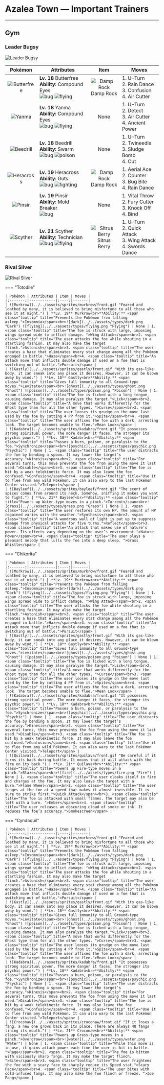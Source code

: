 # Azalea Town — Important Trainers


---

## Gym

### Leader Bugsy

![Leader Bugsy](../../assets/important_trainers/bugsy.png "Leader Bugsy")

| Pokémon | Attributes | Item | Moves |
|:-------:|------------|:----:|-------|
| ![Butterfree](../../assets/sprites/butterfree/front.gif "It collects honey every day. It rubs honey onto the hairs on its legs to carry it back to its nest.") | **Lv. 18** Butterfree<br>**Ability:** <span class="tooltip" title="The Pokémon’s accuracy is boosted.">Compound Eyes</span><br>![bug](../../assets/types/bug.png "Bug") ![flying](../../assets/types/flying.png "Flying") | ![Damp Rock](../../assets/items/damp_rock.png "Damp Rock")<br><span class="tooltip" title="A Pokémon held item that extends the duration of the move Rain Dance used by the holder.">Damp Rock</span> | 1. <span class="tooltip" title="After making its attack, the user rushes back to switch places with a party Pokémon in waiting.">U-Turn</span><br>2. <span class="tooltip" title="The user summons a heavy rain that falls for five turns, powering up Water- type moves.">Rain Dance</span><br>3. <span class="tooltip" title="The foe is hit by a weak telekinetic force. It may also leave the foe confused.">Confusion</span><br>4. <span class="tooltip" title="The user launches razorlike wind to slash the foe. It has a high critical-hit ratio.">Air Cutter</span> |
| ![Yanma](../../assets/sprites/yanma/front.gif "If it flaps its wings really fast, it can generate shock waves that will shatter windows in the area.") | **Lv. 18** Yanma<br>**Ability:** <span class="tooltip" title="The Pokémon’s accuracy is boosted.">Compound Eyes</span><br>![bug](../../assets/types/bug.png "Bug") ![flying](../../assets/types/flying.png "Flying") | None | 1. <span class="tooltip" title="After making its attack, the user rushes back to switch places with a party Pokémon in waiting.">U-Turn</span><br>2. <span class="tooltip" title="It enables the user to evade all attacks. Its chance of failing rises if it is used in succession.">Detect</span><br>3. <span class="tooltip" title="The user launches razorlike wind to slash the foe. It has a high critical-hit ratio.">Air Cutter</span><br>4. <span class="tooltip" title="The user attacks with a prehistoric power. It may also raise all the user’s stats at once.">Ancient Power</span> |
| ![Beedrill](../../assets/sprites/beedrill/front.gif "It can take down any opponent with its powerful poison stingers. It sometimes attacks in swarms.") | **Lv. 18** Beedrill<br>**Ability:** <span class="tooltip" title="Powers up Bug-type moves in a pinch.">Swarm</span><br>![bug](../../assets/types/bug.png "Bug") ![poison](../../assets/types/poison.png "Poison") | None | 1. <span class="tooltip" title="After making its attack, the user rushes back to switch places with a party Pokémon in waiting.">U-Turn</span><br>2. <span class="tooltip" title="The foe is stabbed twice by a pair of stingers. It may also poison the target.">Twineedle</span><br>3. <span class="tooltip" title="The user attacks by hurling filthy sludge at the foe. It may also poison the target.">Sludge Bomb</span><br>4. <span class="tooltip" title="The foe is cut with a scythe or a claw. It can also be used to cut down thin trees.">Cut</span> |
| ![Heracross](../../assets/sprites/heracross/front.gif "This powerful Pokémon thrusts its prized horn under its enemies’ bellies, then lifts and throws them.") | **Lv. 19** Heracross<br>**Ability:** <span class="tooltip" title="Boosts Attack if there is a status problem.">Guts</span><br>![bug](../../assets/types/bug.png "Bug") ![fighting](../../assets/types/fighting.png "Fighting") | ![Damp Rock](../../assets/items/damp_rock.png "Damp Rock")<br><span class="tooltip" title="A Pokémon held item that extends the duration of the move Rain Dance used by the holder.">Damp Rock</span> | 1. <span class="tooltip" title="The user confounds the foe with speed, then slashes. The attack lands without fail.">Aerial Ace</span><br>2. <span class="tooltip" title="A retaliation move that counters any physical attack, inflicting double the damage taken.">Counter</span><br>3. <span class="tooltip" title="The user bites the foe. If the foe is holding a Berry, the user eats it and gains its effect.">Bug Bite</span><br>4. <span class="tooltip" title="The user summons a heavy rain that falls for five turns, powering up Water- type moves.">Rain Dance</span> |
| ![Pinsir](../../assets/sprites/pinsir/front.gif "With its pincer horns, it digs burrows to sleep in at night. In the morning, damp soil clings to its body.") | **Lv. 19** Pinsir<br>**Ability:** <span class="tooltip" title="Moves can be used regardless of abilities.">Mold Breaker</span><br>![bug](../../assets/types/bug.png "Bug") | None | 1. <span class="tooltip" title="The user allows the foe to attack first. In return, this throw move is guaranteed not to miss.">Vital Throw</span><br>2. <span class="tooltip" title="The foe is slashed with scythes or claws. Its power increases if it hits in succession.">Fury Cutter</span><br>3. <span class="tooltip" title="The user slaps down the foe’s held item, preventing the item from being used during the battle.">Knock Off</span><br>4. <span class="tooltip" title="A long body or tentacles are used to bind and squeeze the foe for two to five turns.">Bind</span> |
| ![Scyther](../../assets/sprites/scyther/front.gif "It slashes through grass with its sharp scythes, moving too fast for the human eye to track.") | **Lv. 21** Scyther<br>**Ability:** <span class="tooltip" title="Powers up the Pokémon’s weaker moves.">Technician</span><br>![bug](../../assets/types/bug.png "Bug") ![flying](../../assets/types/flying.png "Flying") | ![Sitrus Berry](../../assets/items/sitrus_berry.png "Sitrus Berry")<br><span class="tooltip" title="It may be used or held by a Pokémon to heal the user’s HP a little.">Sitrus Berry</span> | 1. <span class="tooltip" title="After making its attack, the user rushes back to switch places with a party Pokémon in waiting.">U-Turn</span><br>2. <span class="tooltip" title="The user lunges at the foe at a speed that makes it almost invisible. It is sure to strike first.">Quick Attack</span><br>3. <span class="tooltip" title="The foe is struck with large, imposing wings spread wide to inflict damage. ">Wing Attack</span><br>4. <span class="tooltip" title="A frenetic dance to uplift the fighting spirit. It sharply raises the user’s Attack stat.">Swords Dance</span> |


### Rival Silver

![Rival Silver](../../assets/important_trainers/silver.png "Rival Silver")

=== "Totodile"

	| Pokémon | Attributes | Item | Moves |
	|:-------:|------------|:----:|-------|
	| ![Murkrow](../../assets/sprites/murkrow/front.gif "Feared and loathed by many, it is believed to bring misfortune to all those who see it at night.") | **Lv. 19** Murkrow<br>**Ability:** <span class="tooltip" title="Prevents the Pokémon from falling asleep.">Insomnia</span><br>![dark](../../assets/types/dark.png "Dark") ![flying](../../assets/types/flying.png "Flying") | None | 1. <span class="tooltip" title="The foe is struck with large, imposing wings spread wide to inflict damage. ">Wing Attack</span><br>2. <span class="tooltip" title="The user attacks the foe while shouting in a startling fashion. It may also make the target flinch.">Astonish</span><br>3. <span class="tooltip" title="The user creates a haze that eliminates every stat change among all the Pokémon engaged in battle.">Haze</span><br>4. <span class="tooltip" title="An attack move that inflicts double damage if used on a foe that is switching out of battle.">Pursuit</span> |
	| ![Gastly](../../assets/sprites/gastly/front.gif "With its gas-like body, it can sneak into any place it desires. However, it can be blown away by wind.") | **Lv. 18** Gastly<br>**Ability:** <span class="tooltip" title="Gives full immunity to all Ground-type moves.">Levitate</span><br>![ghost](../../assets/types/ghost.png "Ghost") ![poison](../../assets/types/poison.png "Poison") | None | 1. <span class="tooltip" title="The foe is licked with a long tongue, causing damage. It may also paralyze the target.">Lick</span><br>2. <span class="tooltip" title="A move that works differently for the Ghost type than for all the other types. ">Curse</span><br>3. <span class="tooltip" title="The user looses its grudge on the move last used by the foe by cutting 4 PP from it.">Spite</span><br>4. <span class="tooltip" title="The user affixes the foe with a dark, arresting look. The target becomes unable to flee.">Mean Look</span> |
	| ![Kadabra](../../assets/sprites/kadabra/front.gif "It possesses strong spiritual power. The more danger it faces, the stronger its psychic power.") | **Lv. 18** Kadabra<br>**Ability:** <span class="tooltip" title="Passes a burn, poison, or paralysis to the foe.">Synchronize</span><br>![psychic](../../assets/types/psychic.png "Psychic") | None | 1. <span class="tooltip" title="The user distracts the foe by bending a spoon. It may lower the target’s accuracy.">Kinesis</span><br>2. <span class="tooltip" title="For several turns, this move prevents the foe from using the move it last used.">Disable</span><br>3. <span class="tooltip" title="The foe is hit by a weak telekinetic force. It may also leave the foe confused.">Confusion</span><br>4. <span class="tooltip" title="Use it to flee from any wild Pokémon. It can also warp to the last Pokémon Center visited.">Teleport</span> |
	| ![Bayleef](../../assets/sprites/bayleef/front.gif "The scent of spices comes from around its neck. Somehow, sniffing it makes you want to fight.") | **Lv. 21** Bayleef<br>**Ability:** <span class="tooltip" title="Powers up Water-type moves in a pinch.">Torrent</span><br>![grass](../../assets/types/grass.png "Grass") | None | 1. <span class="tooltip" title="The user restores its own HP. The amount of HP regained varies with the weather.">Synthesis</span><br>2. <span class="tooltip" title="A wondrous wall of light is put up to suppress damage from physical attacks for five turns.">Reflect</span><br>3. <span class="tooltip" title="An attack that makes use of nature’s power. Its effects vary depending on the user’s environment.">Nature Power</span><br>4. <span class="tooltip" title="The user plays a pleasant melody that lulls the foe into a deep sleep. ">Grass Whistle</span> |
	
=== "Chikorita"

	| Pokémon | Attributes | Item | Moves |
	|:-------:|------------|:----:|-------|
	| ![Murkrow](../../assets/sprites/murkrow/front.gif "Feared and loathed by many, it is believed to bring misfortune to all those who see it at night.") | **Lv. 19** Murkrow<br>**Ability:** <span class="tooltip" title="Prevents the Pokémon from falling asleep.">Insomnia</span><br>![dark](../../assets/types/dark.png "Dark") ![flying](../../assets/types/flying.png "Flying") | None | 1. <span class="tooltip" title="The foe is struck with large, imposing wings spread wide to inflict damage. ">Wing Attack</span><br>2. <span class="tooltip" title="The user attacks the foe while shouting in a startling fashion. It may also make the target flinch.">Astonish</span><br>3. <span class="tooltip" title="The user creates a haze that eliminates every stat change among all the Pokémon engaged in battle.">Haze</span><br>4. <span class="tooltip" title="An attack move that inflicts double damage if used on a foe that is switching out of battle.">Pursuit</span> |
	| ![Gastly](../../assets/sprites/gastly/front.gif "With its gas-like body, it can sneak into any place it desires. However, it can be blown away by wind.") | **Lv. 18** Gastly<br>**Ability:** <span class="tooltip" title="Gives full immunity to all Ground-type moves.">Levitate</span><br>![ghost](../../assets/types/ghost.png "Ghost") ![poison](../../assets/types/poison.png "Poison") | None | 1. <span class="tooltip" title="The foe is licked with a long tongue, causing damage. It may also paralyze the target.">Lick</span><br>2. <span class="tooltip" title="A move that works differently for the Ghost type than for all the other types. ">Curse</span><br>3. <span class="tooltip" title="The user looses its grudge on the move last used by the foe by cutting 4 PP from it.">Spite</span><br>4. <span class="tooltip" title="The user affixes the foe with a dark, arresting look. The target becomes unable to flee.">Mean Look</span> |
	| ![Kadabra](../../assets/sprites/kadabra/front.gif "It possesses strong spiritual power. The more danger it faces, the stronger its psychic power.") | **Lv. 18** Kadabra<br>**Ability:** <span class="tooltip" title="Passes a burn, poison, or paralysis to the foe.">Synchronize</span><br>![psychic](../../assets/types/psychic.png "Psychic") | None | 1. <span class="tooltip" title="The user distracts the foe by bending a spoon. It may lower the target’s accuracy.">Kinesis</span><br>2. <span class="tooltip" title="For several turns, this move prevents the foe from using the move it last used.">Disable</span><br>3. <span class="tooltip" title="The foe is hit by a weak telekinetic force. It may also leave the foe confused.">Confusion</span><br>4. <span class="tooltip" title="Use it to flee from any wild Pokémon. It can also warp to the last Pokémon Center visited.">Teleport</span> |
	| ![Quilava](../../assets/sprites/quilava/front.gif "Be careful if it turns its back during battle. It means that it will attack with the fire on its back.") | **Lv. 21** Quilava<br>**Ability:** <span class="tooltip" title="Powers up Fire-type moves in a pinch.">Blaze</span><br>![fire](../../assets/types/fire.png "Fire") | None | 1. <span class="tooltip" title="The user cloaks itself in fire and charges at the foe. It may also leave the target with a burn.">Flame Wheel</span><br>2. <span class="tooltip" title="The user lunges at the foe at a speed that makes it almost invisible. It is sure to strike first.">Quick Attack</span><br>3. <span class="tooltip" title="The foe is attacked with small flames. The target may also be left with a burn. ">Ember</span><br>4. <span class="tooltip" title="The user releases an obscuring cloud of smoke or ink. It reduces the foe’s accuracy.">Smokescreen</span> |
	
=== "Cyndaquil"

	| Pokémon | Attributes | Item | Moves |
	|:-------:|------------|:----:|-------|
	| ![Murkrow](../../assets/sprites/murkrow/front.gif "Feared and loathed by many, it is believed to bring misfortune to all those who see it at night.") | **Lv. 19** Murkrow<br>**Ability:** <span class="tooltip" title="Prevents the Pokémon from falling asleep.">Insomnia</span><br>![dark](../../assets/types/dark.png "Dark") ![flying](../../assets/types/flying.png "Flying") | None | 1. <span class="tooltip" title="The foe is struck with large, imposing wings spread wide to inflict damage. ">Wing Attack</span><br>2. <span class="tooltip" title="The user attacks the foe while shouting in a startling fashion. It may also make the target flinch.">Astonish</span><br>3. <span class="tooltip" title="The user creates a haze that eliminates every stat change among all the Pokémon engaged in battle.">Haze</span><br>4. <span class="tooltip" title="An attack move that inflicts double damage if used on a foe that is switching out of battle.">Pursuit</span> |
	| ![Gastly](../../assets/sprites/gastly/front.gif "With its gas-like body, it can sneak into any place it desires. However, it can be blown away by wind.") | **Lv. 18** Gastly<br>**Ability:** <span class="tooltip" title="Gives full immunity to all Ground-type moves.">Levitate</span><br>![ghost](../../assets/types/ghost.png "Ghost") ![poison](../../assets/types/poison.png "Poison") | None | 1. <span class="tooltip" title="The foe is licked with a long tongue, causing damage. It may also paralyze the target.">Lick</span><br>2. <span class="tooltip" title="A move that works differently for the Ghost type than for all the other types. ">Curse</span><br>3. <span class="tooltip" title="The user looses its grudge on the move last used by the foe by cutting 4 PP from it.">Spite</span><br>4. <span class="tooltip" title="The user affixes the foe with a dark, arresting look. The target becomes unable to flee.">Mean Look</span> |
	| ![Kadabra](../../assets/sprites/kadabra/front.gif "It possesses strong spiritual power. The more danger it faces, the stronger its psychic power.") | **Lv. 18** Kadabra<br>**Ability:** <span class="tooltip" title="Passes a burn, poison, or paralysis to the foe.">Synchronize</span><br>![psychic](../../assets/types/psychic.png "Psychic") | None | 1. <span class="tooltip" title="The user distracts the foe by bending a spoon. It may lower the target’s accuracy.">Kinesis</span><br>2. <span class="tooltip" title="For several turns, this move prevents the foe from using the move it last used.">Disable</span><br>3. <span class="tooltip" title="The foe is hit by a weak telekinetic force. It may also leave the foe confused.">Confusion</span><br>4. <span class="tooltip" title="Use it to flee from any wild Pokémon. It can also warp to the last Pokémon Center visited.">Teleport</span> |
	| ![Croconaw](../../assets/sprites/croconaw/front.gif "If it loses a fang, a new one grows back in its place. There are always 48 fangs lining its mouth.") | **Lv. 21** Croconaw<br>**Ability:** <span class="tooltip" title="Powers up Grass-type moves in a pinch.">Overgrow</span><br>![water](../../assets/types/water.png "Water") | None | 1. <span class="tooltip" title="While this move is in use, it gains attack power each time the user is hit in battle. ">Rage</span><br>2. <span class="tooltip" title="The foe is bitten with viciously sharp fangs. It may make the target flinch. ">Bite</span><br>3. <span class="tooltip" title="The user frightens the foe with a scary face to sharply reduce its Speed stat.">Scary Face</span><br>4. <span class="tooltip" title="The user bites with cold-infused fangs. It may also make the foe flinch or freeze. ">Ice Fang</span> |
	
